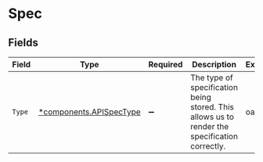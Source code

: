 # Spec


## Fields

| Field                                                                                          | Type                                                                                           | Required                                                                                       | Description                                                                                    | Example                                                                                        |
| ---------------------------------------------------------------------------------------------- | ---------------------------------------------------------------------------------------------- | ---------------------------------------------------------------------------------------------- | ---------------------------------------------------------------------------------------------- | ---------------------------------------------------------------------------------------------- |
| `Type`                                                                                         | [*components.APISpecType](../../models/components/apispectype.md)                              | :heavy_minus_sign:                                                                             | The type of specification being stored. This allows us to render the specification correctly.<br/> | oas3                                                                                           |